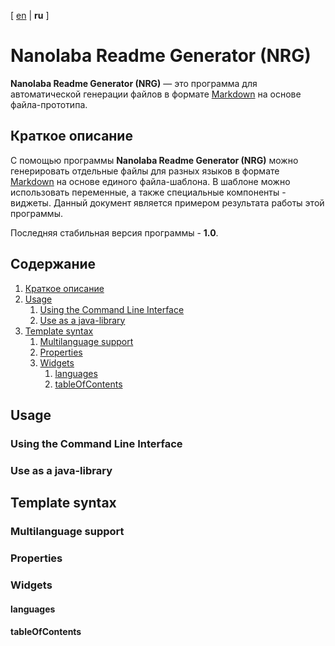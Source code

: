 <!-- This file was automatically generated by Nanolaba Readme Generator (NRG) 1.0-SNAPSHOT -->
<!-- Visit https://github.com/nanolaba/readme-generator for details -->

[ [en](README.md) | **ru** ]

# Nanolaba Readme Generator (NRG)

**Nanolaba Readme Generator (NRG)** — это программа для автоматической генерации файлов в формате
[Markdown]( https://en.wikipedia.org/wiki/Markdown) на основе файла-прототипа.

## Краткое описание

С помощью программы **Nanolaba Readme Generator (NRG)** можно генерировать отдельные файлы для разных языков в формате
[Markdown]( https://en.wikipedia.org/wiki/Markdown) на основе единого файла-шаблона.
В шаблоне можно использовать переменные, а также специальные компоненты - виджеты.
Данный документ является примером результата работы этой программы.

Последняя стабильная версия программы - **1.0**.

## Содержание
1. [Краткое описание](#краткое-описание)
2. [Usage](#usage)
	1. [Using the Command Line Interface](#using-the-command-line-interface)
	2. [Use as a java-library](#use-as-a-java-library)
3. [Template syntax](#template-syntax)
	1. [Multilanguage support](#multilanguage-support)
	2. [Properties](#properties)
	3. [Widgets](#widgets)
		1. [languages](#languages)
		2. [tableOfContents](#tableofcontents)

## Usage

### Using the Command Line Interface

### Use as a java-library

## Template syntax

### Multilanguage support

### Properties

### Widgets

#### languages

#### tableOfContents
